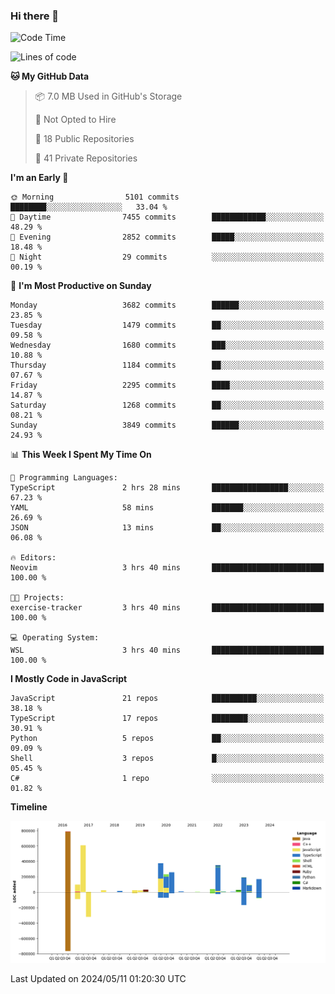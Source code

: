 ### Hi there 👋

<!--
**Clumsy-Coder/Clumsy-Coder** is a ✨ _special_ ✨ repository because its `README.md` (this file) appears on your GitHub profile.

Here are some ideas to get you started:

- 🔭 I’m currently working on ...
- 🌱 I’m currently learning ...
- 👯 I’m looking to collaborate on ...
- 🤔 I’m looking for help with ...
- 💬 Ask me about ...
- 📫 How to reach me: ...
- 😄 Pronouns: ...
- ⚡ Fun fact: ...
-->

<!-- anmol098/waka-readme-stats -->
<!--START_SECTION:waka-->
![Code Time](http://img.shields.io/badge/Code%20Time-785%20hrs%2014%20mins-blue)

![Lines of code](https://img.shields.io/badge/From%20Hello%20World%20I%27ve%20Written-3.4%20million%20lines%20of%20code-blue)

**🐱 My GitHub Data** 

> 📦 7.0 MB Used in GitHub's Storage 
 > 
> 🚫 Not Opted to Hire
 > 
> 📜 18 Public Repositories 
 > 
> 🔑 41 Private Repositories 
 > 
**I'm an Early 🐤** 

```text
🌞 Morning                5101 commits        ████████░░░░░░░░░░░░░░░░░   33.04 % 
🌆 Daytime                7455 commits        ████████████░░░░░░░░░░░░░   48.29 % 
🌃 Evening                2852 commits        █████░░░░░░░░░░░░░░░░░░░░   18.48 % 
🌙 Night                  29 commits          ░░░░░░░░░░░░░░░░░░░░░░░░░   00.19 % 
```
📅 **I'm Most Productive on Sunday** 

```text
Monday                   3682 commits        ██████░░░░░░░░░░░░░░░░░░░   23.85 % 
Tuesday                  1479 commits        ██░░░░░░░░░░░░░░░░░░░░░░░   09.58 % 
Wednesday                1680 commits        ███░░░░░░░░░░░░░░░░░░░░░░   10.88 % 
Thursday                 1184 commits        ██░░░░░░░░░░░░░░░░░░░░░░░   07.67 % 
Friday                   2295 commits        ████░░░░░░░░░░░░░░░░░░░░░   14.87 % 
Saturday                 1268 commits        ██░░░░░░░░░░░░░░░░░░░░░░░   08.21 % 
Sunday                   3849 commits        ██████░░░░░░░░░░░░░░░░░░░   24.93 % 
```


📊 **This Week I Spent My Time On** 

```text
💬 Programming Languages: 
TypeScript               2 hrs 28 mins       █████████████████░░░░░░░░   67.23 % 
YAML                     58 mins             ███████░░░░░░░░░░░░░░░░░░   26.69 % 
JSON                     13 mins             ██░░░░░░░░░░░░░░░░░░░░░░░   06.08 % 

🔥 Editors: 
Neovim                   3 hrs 40 mins       █████████████████████████   100.00 % 

🐱‍💻 Projects: 
exercise-tracker         3 hrs 40 mins       █████████████████████████   100.00 % 

💻 Operating System: 
WSL                      3 hrs 40 mins       █████████████████████████   100.00 % 
```

**I Mostly Code in JavaScript** 

```text
JavaScript               21 repos            ██████████░░░░░░░░░░░░░░░   38.18 % 
TypeScript               17 repos            ████████░░░░░░░░░░░░░░░░░   30.91 % 
Python                   5 repos             ██░░░░░░░░░░░░░░░░░░░░░░░   09.09 % 
Shell                    3 repos             █░░░░░░░░░░░░░░░░░░░░░░░░   05.45 % 
C#                       1 repo              ░░░░░░░░░░░░░░░░░░░░░░░░░   01.82 % 
```



**Timeline**

![Lines of Code chart](https://raw.githubusercontent.com/Clumsy-Coder/Clumsy-Coder/main/assets/bar_graph.png)


 Last Updated on 2024/05/11 01:20:30 UTC
<!--END_SECTION:waka-->
